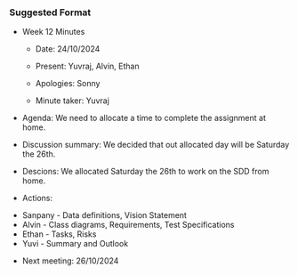 ### Suggested Format
* Week 12 Minutes
  * Date: 24/10/2024


  * Present: Yuvraj, Alvin, Ethan
  * Apologies: Sonny
  * Minute taker: Yuvraj
  
* Agenda: We need to allocate a time to complete the assignment at home.

* Discussion summary: We decided that out allocated day will be Saturday the 26th.

* Descions: We allocated Saturday the 26th to work on the SDD from home.

* Actions:
- Sanpany - Data definitions, Vision Statement
- Alvin - Class diagrams, Requirements, Test Specifications
- Ethan - Tasks, Risks
- Yuvi - Summary and Outlook

* Next meeting: 26/10/2024

